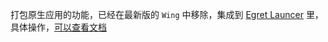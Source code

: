 打包原生应用的功能，已经在最新版的 `Wing` 中移除，集成到 [Egret Launcer](https://egret.com/products/engine.html) 里，具体操作，[可以查看文档](http://developer.egret.com/cn/github/egret-docs/Native/native/projectsetting/index.html)
